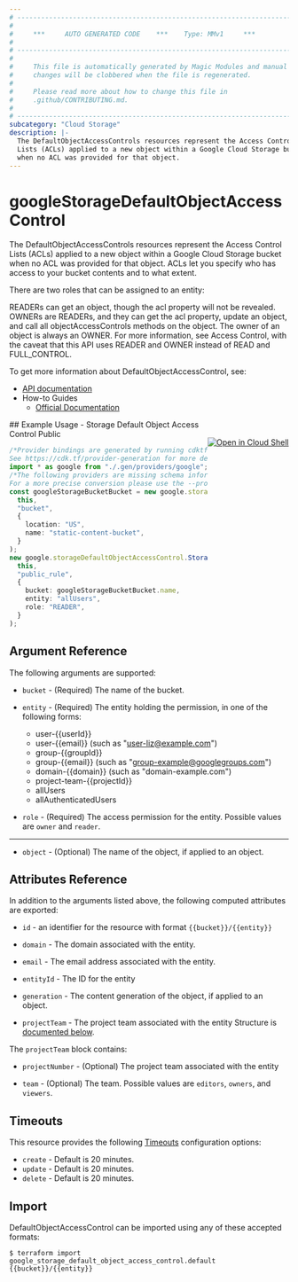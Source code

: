 ```yaml
---
# ----------------------------------------------------------------------------
#
#     ***     AUTO GENERATED CODE    ***    Type: MMv1     ***
#
# ----------------------------------------------------------------------------
#
#     This file is automatically generated by Magic Modules and manual
#     changes will be clobbered when the file is regenerated.
#
#     Please read more about how to change this file in
#     .github/CONTRIBUTING.md.
#
# ----------------------------------------------------------------------------
subcategory: "Cloud Storage"
description: |-
  The DefaultObjectAccessControls resources represent the Access Control
  Lists (ACLs) applied to a new object within a Google Cloud Storage bucket
  when no ACL was provided for that object.
---
```


# googleStorageDefaultObjectAccessControl

The DefaultObjectAccessControls resources represent the Access Control
Lists (ACLs) applied to a new object within a Google Cloud Storage bucket
when no ACL was provided for that object. ACLs let you specify who has
access to your bucket contents and to what extent.

There are two roles that can be assigned to an entity:

READERs can get an object, though the acl property will not be revealed.
OWNERs are READERs, and they can get the acl property, update an object,
and call all objectAccessControls methods on the object. The owner of an
object is always an OWNER.
For more information, see Access Control, with the caveat that this API
uses READER and OWNER instead of READ and FULL\_CONTROL.

To get more information about DefaultObjectAccessControl, see:

* [API documentation](https://cloud.google.com/storage/docs/json_api/v1/defaultObjectAccessControls)
* How-to Guides
  * [Official Documentation](https://cloud.google.com/storage/docs/access-control/create-manage-lists)

<div class = "oics-button" style="float: right; margin: 0 0 -15px">
  <a href="https://console.cloud.google.com/cloudshell/open?cloudshell_git_repo=https%3A%2F%2Fgithub.com%2Fterraform-google-modules%2Fdocs-examples.git&cloudshell_working_dir=storage_default_object_access_control_public&cloudshell_image=gcr.io%2Fgraphite-cloud-shell-images%2Fterraform%3Alatest&open_in_editor=main.tf&cloudshell_print=.%2Fmotd&cloudshell_tutorial=.%2Ftutorial.md" target="_blank">
    <img alt="Open in Cloud Shell" src="//gstatic.com/cloudssh/images/open-btn.svg" style="max-height: 44px; margin: 32px auto; max-width: 100%;">
  </a>
</div>
## Example Usage - Storage Default Object Access Control Public

```typescript
/*Provider bindings are generated by running cdktf get.
See https://cdk.tf/provider-generation for more details.*/
import * as google from "./.gen/providers/google";
/*The following providers are missing schema information and might need manual adjustments to synthesize correctly: google.
For a more precise conversion please use the --provider flag in convert.*/
const googleStorageBucketBucket = new google.storageBucket.StorageBucket(
  this,
  "bucket",
  {
    location: "US",
    name: "static-content-bucket",
  }
);
new google.storageDefaultObjectAccessControl.StorageDefaultObjectAccessControl(
  this,
  "public_rule",
  {
    bucket: googleStorageBucketBucket.name,
    entity: "allUsers",
    role: "READER",
  }
);

```

## Argument Reference

The following arguments are supported:

*   `bucket` -
    (Required)
    The name of the bucket.

*   `entity` -
    (Required)
    The entity holding the permission, in one of the following forms:
    * user-{{userId}}
    * user-{{email}} (such as "user-liz@example.com")
    * group-{{groupId}}
    * group-{{email}} (such as "group-example@googlegroups.com")
    * domain-{{domain}} (such as "domain-example.com")
    * project-team-{{projectId}}
    * allUsers
    * allAuthenticatedUsers

*   `role` -
    (Required)
    The access permission for the entity.
    Possible values are `owner` and `reader`.

***

* `object` -
  (Optional)
  The name of the object, if applied to an object.

## Attributes Reference

In addition to the arguments listed above, the following computed attributes are exported:

*   `id` - an identifier for the resource with format `{{bucket}}/{{entity}}`

*   `domain` -
    The domain associated with the entity.

*   `email` -
    The email address associated with the entity.

*   `entityId` -
    The ID for the entity

*   `generation` -
    The content generation of the object, if applied to an object.

*   `projectTeam` -
    The project team associated with the entity
    Structure is [documented below](#nested_project_team).

<a name="nested_project_team"></a>The `projectTeam` block contains:

*   `projectNumber` -
    (Optional)
    The project team associated with the entity

*   `team` -
    (Optional)
    The team.
    Possible values are `editors`, `owners`, and `viewers`.

## Timeouts

This resource provides the following
[Timeouts](https://developer.hashicorp.com/terraform/plugin/sdkv2/resources/retries-and-customizable-timeouts) configuration options:

* `create` - Default is 20 minutes.
* `update` - Default is 20 minutes.
* `delete` - Default is 20 minutes.

## Import

DefaultObjectAccessControl can be imported using any of these accepted formats:

```console
$ terraform import google_storage_default_object_access_control.default {{bucket}}/{{entity}}
```
